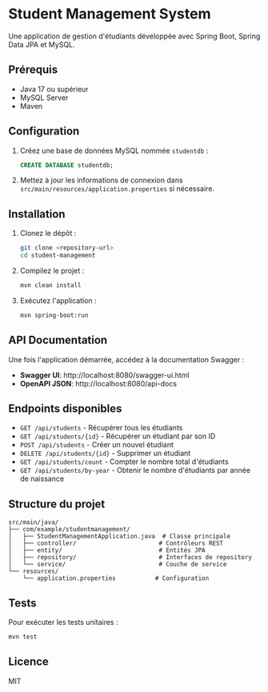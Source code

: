 # Student Management System

Une application de gestion d'étudiants développée avec Spring Boot, Spring Data JPA et MySQL.

## Prérequis

- Java 17 ou supérieur
- MySQL Server
- Maven

## Configuration

1. Créez une base de données MySQL nommée `studentdb` :
   ```sql
   CREATE DATABASE studentdb;
   ```

2. Mettez à jour les informations de connexion dans `src/main/resources/application.properties` si nécessaire.

## Installation

1. Clonez le dépôt :
   ```bash
   git clone <repository-url>
   cd student-management
   ```

2. Compilez le projet :
   ```bash
   mvn clean install
   ```

3. Exécutez l'application :
   ```bash
   mvn spring-boot:run
   ```

## API Documentation

Une fois l'application démarrée, accédez à la documentation Swagger :
- **Swagger UI**: http://localhost:8080/swagger-ui.html
- **OpenAPI JSON**: http://localhost:8080/api-docs

## Endpoints disponibles

- `GET /api/students` - Récupérer tous les étudiants
- `GET /api/students/{id}` - Récupérer un étudiant par son ID
- `POST /api/students` - Créer un nouvel étudiant
- `DELETE /api/students/{id}` - Supprimer un étudiant
- `GET /api/students/count` - Compter le nombre total d'étudiants
- `GET /api/students/by-year` - Obtenir le nombre d'étudiants par année de naissance

## Structure du projet

```
src/main/java/
├── com/example/studentmanagement/
│   ├── StudentManagementApplication.java  # Classe principale
│   ├── controller/                       # Contrôleurs REST
│   ├── entity/                           # Entités JPA
│   ├── repository/                       # Interfaces de repository
│   └── service/                          # Couche de service
└── resources/
    └── application.properties           # Configuration
```

## Tests

Pour exécuter les tests unitaires :

```bash
mvn test
```

## Licence

MIT

